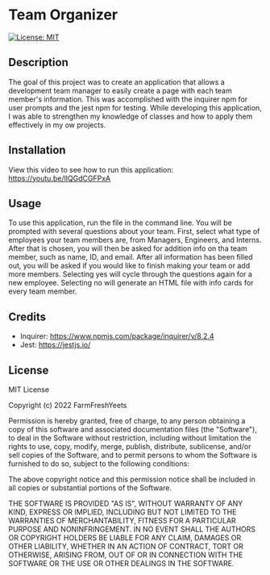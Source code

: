 # Team Organizer
[![License: MIT](https://img.shields.io/badge/License-MIT-yellow.svg)](https://opensource.org/licenses/MIT)
## Description 
The goal of this project was to create an application that allows a development team manager to easily create a page with each team member's information. This was accomplished with the inquirer npm for user prompts and the jest npm for testing. While developing this application, I was able to strengthen my knowledge of classes and how to apply them effectively in my ow projects.

## Installation
View this video to see how to run this application: https://youtu.be/lIQGdCGFPxA

## Usage
To use this application, run the file in the command line. You will be prompted with several questions about your team. First, select what type of employees your team members are, from Managers, Engineers, and Interns. After that is chosen, you will then be asked for addition info on tha team member, such as name, ID, and email. After all information has been filled out, you will be asked if you would like to finish making your team or add more members. Selecting yes will cycle through the questions again for a new employee. Selecting no will generate an HTML file with info cards for every team member.

## Credits
- Inquirer: https://www.npmjs.com/package/inquirer/v/8.2.4
- Jest: https://jestjs.io/

## License
MIT License

Copyright (c) 2022 FarmFreshYeets

Permission is hereby granted, free of charge, to any person obtaining a copy
of this software and associated documentation files (the "Software"), to deal
in the Software without restriction, including without limitation the rights
to use, copy, modify, merge, publish, distribute, sublicense, and/or sell
copies of the Software, and to permit persons to whom the Software is
furnished to do so, subject to the following conditions:

The above copyright notice and this permission notice shall be included in all
copies or substantial portions of the Software.

THE SOFTWARE IS PROVIDED "AS IS", WITHOUT WARRANTY OF ANY KIND, EXPRESS OR
IMPLIED, INCLUDING BUT NOT LIMITED TO THE WARRANTIES OF MERCHANTABILITY,
FITNESS FOR A PARTICULAR PURPOSE AND NONINFRINGEMENT. IN NO EVENT SHALL THE
AUTHORS OR COPYRIGHT HOLDERS BE LIABLE FOR ANY CLAIM, DAMAGES OR OTHER
LIABILITY, WHETHER IN AN ACTION OF CONTRACT, TORT OR OTHERWISE, ARISING FROM,
OUT OF OR IN CONNECTION WITH THE SOFTWARE OR THE USE OR OTHER DEALINGS IN THE
SOFTWARE.
